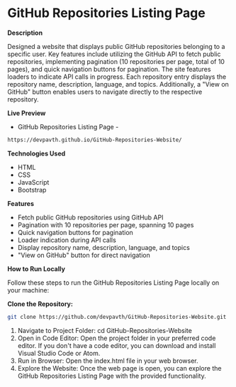 # GitHub Repositories Listing Page
**Description**

Designed a website that displays public GitHub repositories belonging to a specific user. Key features include utilizing the GitHub API to fetch public repositories, implementing pagination (10 repositories per page, total of 10 pages), and quick navigation buttons for pagination. The site features loaders to indicate API calls in progress. Each repository entry displays the repository name, description, language, and topics. Additionally, a "View on GitHub" button enables users to navigate directly to the respective repository.

**Live Preview**

- GitHub Repositories Listing Page -
```bash
https://devpavth.github.io/GitHub-Repositories-Website/
```


****Technologies Used****

- HTML
- CSS
- JavaScript
- Bootstrap

**Features**

- Fetch public GitHub repositories using GitHub API
- Pagination with 10 repositories per page, spanning 10 pages
- Quick navigation buttons for pagination
- Loader indication during API calls
- Display repository name, description, language, and topics
- "View on GitHub" button for direct navigation

**How to Run Locally**

Follow these steps to run the GitHub Repositories Listing Page locally on your machine:

**Clone the Repository:**
```bash
git clone https://github.com/devpavth/GitHub-Repositories-Website.git
```

1. Navigate to Project Folder: cd GitHub-Repositories-Website
2. Open in Code Editor: Open the project folder in your preferred code editor. If you don't have a code editor, you can download and install Visual Studio Code or Atom.
3. Run in Browser: Open the index.html file in your web browser.
4. Explore the Website: Once the web page is open, you can explore the GitHub Repositories Listing Page with the provided functionality.
